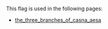 This flag is used in the following pages:
 - [the_three_branches_of_casna_aesa](../events/the_three_branches_of_casna_aesa.md)
